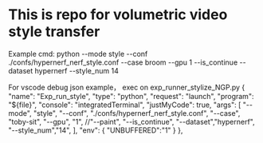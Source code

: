# This is repo for volumetric video style transfer

Example cmd:
python --mode style --conf ./confs/hypernerf_nerf_style.conf --case broom --gpu 1 --is_continue --dataset hypernerf --style_num 14

For vscode debug json example， exec on exp_runner_stylize_NGP.py 
{
            "name": "Exp_run_style",
            "type": "python",
            "request": "launch",
            "program": "${file}",
            "console": "integratedTerminal",
            "justMyCode": true,
            "args": [
                "--mode", "style",
                "--conf", "./confs/hypernerf_nerf_style.conf",
                "--case", "toby-sit",
                "--gpu", "1",
                //"--paint",
                "--is_continue",
                "--dataset","hypernerf",
                "--style_num","14",
            ],
            "env": {
                "UNBUFFERED":"1"
            }
        },
